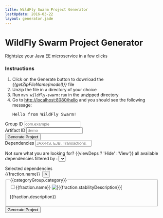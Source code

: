 ```yaml
---
title: WildFly Swarm Project Generator
lastUpdate: 2016-03-22
layout: generator.jade
---
```


# WildFly Swarm Project Generator

Rightsize your Java EE microservice in a few clicks

<form name="form" ng-app="swarm-generator-app" ng-controller="swarm-generator">
	<div class="row bg-info">
		<div class="col-sm-12 col-md-12">
			<h3>Instructions</h3>
			<ol>
				<li>Click on the Generate button to download the <i>{{getZipFileName(model)}}</i> file</li>
				<li>Unzip the file in a directory of your choice</li>
				<li>Run <code>mvn wildfly-swarm:run</code> in the unzipped directory</li>
				<li ng-if="showInstructions(model)">Go to <a href="http://localhost:8080/hello">http://localhost:8080/hello</a> and you should see the following message: <pre>Hello from WildFly Swarm!</pre></li>
			</ol>
		</div>
	</div>
	<div class="row">
		<div class="col-sm-12 col-md-6">
			<div class="form-group">
				<label class="control-label" for="groupId">Group ID</label>
				<input type="text" name="groupId" ng-model="model.groupId" class="form-control" id="groupId" tabindex="1" placeholder="com.example">
			</div>
			<div class="swarm-generator-form">
			<div class="form-group">
				<label class="control-label" for="artifactId">Artifact ID</label>
				<input type="text" name="artifactId" ng-model="model.artifactId" class="form-control" id="artifactId" tabindex="2" placeholder="demo">
			</div>
				<button role="button" class="btn btn-lg btn-primary" name="generate-project" ng-click="generate(model)" tabindex="4">Generate Project</button>
			</div><!-- swarm-generator-form -->
		</div>
	</div>
	<div class="row">
		<div class="col-sm-12 col-md-12">
			<div class="has-feedback">
				<label class="control-label" for="search">Dependencies</label>
				<input id="search" type="search" name="search" class="form-control typeahead" tabindex="3" autocomplete="off" ng-model="search" placeholder="JAX-RS, EJB, Transactions, Ribbon, Hibernate Search...">
				<span class="glyphicon glyphicon-search form-control-feedback" aria-hidden="true"></span>
			</div>
		</div>
	</div>
	<div class="row">
		<div class="col-sm-12 col-md-12">
			<p>Not sure what you are looking for? <a role="button" ng-click="toggleViewDeps(!viewDeps)">{{viewDeps ? 'Hide' :'View'}} all available dependencies</a>
			<span>filtered by : <select class="capitalize" ng-model="selectedStability" ng-options="s for s in stabilities"></select></span>
			</p>
		</div>
	</div>
	<div class="row">
		<div class="col-sm-12 col-md-12">
			<div class="form-group">
				<label class="control-label">Selected dependencies</label>
				<br/>
				<div class="tag" ng-repeat="fraction in model.fractions()">{{fraction.name}}&nbsp;
					<button aria-label="Close" class="close" type="button" ng-click="removeFraction(fraction)">
						<span aria-hidden="true">×</span>
					</button>
				</div>
			</div>						
		</div>		
	</div>
	<div class="row">
		<div class="row" ng-repeat="categoryGroup in categories | orderBy: category" ng-if="viewDeps">
			<span ng-show="(categoryGroup.fractions | filter: stabilityFilter).length > 0">
				<div class="col-sm-12 col-md-12">
					<fieldset>
					  <legend>{{categoryGroup.category}}</legend>
					  <div class="checkbox" ng-repeat="fraction in categoryGroup.fractions | filter: stabilityFilter">
					  	  <label>
					  	  	<input type="checkbox" ng-model="fraction.selected">{{fraction.name}}
					  	  	<img alt="[{{fraction.stabilityDescription}}]" ng-src="{{fraction.stabilityBadgeURL}}">
					  	  	<p class="help-block">{{fraction.description}}</p>
					  	  </label>
					  </div>
					</fieldset>
				</div>
			</span>
		</div>
	</div>
	<div class="row" ng-if="viewDeps">
		<div class="col-sm-12 col-md-12">
			<div class="form-group text-center">
				<button role="button" class="btn btn-lg btn-primary center" name="generate-project" ng-click="generate(model)" tabindex="4">Generate Project</button>
			</div>
		</div>				
	</div>
</form>
